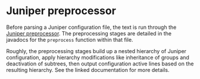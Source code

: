 # Juniper preprocessor
Before parsing a Juniper configuration file, the text is run through the [Juniper preprocessor](../../../projects/batfish/src/main/java/org/batfish/grammar/flatjuniper/PreprocessJuniperExtractor.java). The preprocessing stages are detailed in the javadocs for the `preprocess` function within that file.

Roughly, the preprocessing stages build up a nested hierarchy of Juniper configuration, apply hierarchy modifications like inheritance of groups and deactivation of subtrees, then output configuration active lines based on the resulting hierarchy. See the linked documentation for more details.

